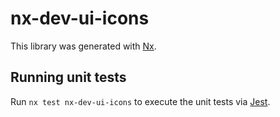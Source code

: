 # nx-dev-ui-icons

This library was generated with [Nx](https://nx.dev).

## Running unit tests

Run `nx test nx-dev-ui-icons` to execute the unit tests via [Jest](https://jestjs.io).
